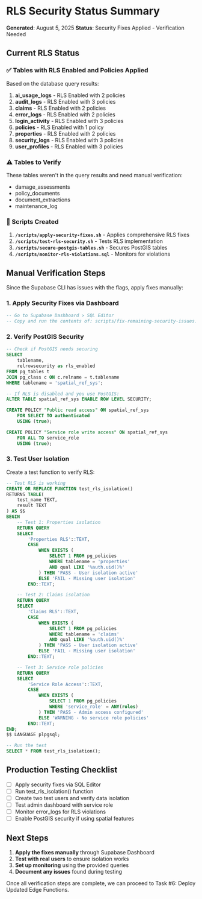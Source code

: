 # RLS Security Status Summary

**Generated**: August 5, 2025
**Status**: Security Fixes Applied - Verification Needed

## Current RLS Status

### ✅ Tables with RLS Enabled and Policies Applied

Based on the database query results:

1. **ai_usage_logs** - RLS Enabled with 2 policies
2. **audit_logs** - RLS Enabled with 3 policies
3. **claims** - RLS Enabled with 2 policies
4. **error_logs** - RLS Enabled with 2 policies
5. **login_activity** - RLS Enabled with 3 policies
6. **policies** - RLS Enabled with 1 policy
7. **properties** - RLS Enabled with 2 policies
8. **security_logs** - RLS Enabled with 3 policies
9. **user_profiles** - RLS Enabled with 3 policies

### ⚠️ Tables to Verify

These tables weren't in the query results and need manual verification:
- damage_assessments
- policy_documents
- document_extractions
- maintenance_log

### 🔧 Scripts Created

1. **`/scripts/apply-security-fixes.sh`** - Applies comprehensive RLS fixes
2. **`/scripts/test-rls-security.sh`** - Tests RLS implementation
3. **`/scripts/secure-postgis-tables.sh`** - Secures PostGIS tables
4. **`/scripts/monitor-rls-violations.sql`** - Monitors for violations

## Manual Verification Steps

Since the Supabase CLI has issues with the flags, apply fixes manually:

### 1. Apply Security Fixes via Dashboard

```sql
-- Go to Supabase Dashboard > SQL Editor
-- Copy and run the contents of: scripts/fix-remaining-security-issues.sql
```

### 2. Verify PostGIS Security

```sql
-- Check if PostGIS needs securing
SELECT
    tablename,
    relrowsecurity as rls_enabled
FROM pg_tables t
JOIN pg_class c ON c.relname = t.tablename
WHERE tablename = 'spatial_ref_sys';

-- If RLS is disabled and you use PostGIS:
ALTER TABLE spatial_ref_sys ENABLE ROW LEVEL SECURITY;

CREATE POLICY "Public read access" ON spatial_ref_sys
    FOR SELECT TO authenticated
    USING (true);

CREATE POLICY "Service role write access" ON spatial_ref_sys
    FOR ALL TO service_role
    USING (true);
```

### 3. Test User Isolation

Create a test function to verify RLS:

```sql
-- Test RLS is working
CREATE OR REPLACE FUNCTION test_rls_isolation()
RETURNS TABLE(
    test_name TEXT,
    result TEXT
) AS $$
BEGIN
    -- Test 1: Properties isolation
    RETURN QUERY
    SELECT
        'Properties RLS'::TEXT,
        CASE
            WHEN EXISTS (
                SELECT 1 FROM pg_policies
                WHERE tablename = 'properties'
                AND qual LIKE '%auth.uid()%'
            ) THEN 'PASS - User isolation active'
            ELSE 'FAIL - Missing user isolation'
        END::TEXT;

    -- Test 2: Claims isolation
    RETURN QUERY
    SELECT
        'Claims RLS'::TEXT,
        CASE
            WHEN EXISTS (
                SELECT 1 FROM pg_policies
                WHERE tablename = 'claims'
                AND qual LIKE '%auth.uid()%'
            ) THEN 'PASS - User isolation active'
            ELSE 'FAIL - Missing user isolation'
        END::TEXT;

    -- Test 3: Service role policies
    RETURN QUERY
    SELECT
        'Service Role Access'::TEXT,
        CASE
            WHEN EXISTS (
                SELECT 1 FROM pg_policies
                WHERE 'service_role' = ANY(roles)
            ) THEN 'PASS - Admin access configured'
            ELSE 'WARNING - No service role policies'
        END::TEXT;
END;
$$ LANGUAGE plpgsql;

-- Run the test
SELECT * FROM test_rls_isolation();
```

## Production Testing Checklist

- [ ] Apply security fixes via SQL Editor
- [ ] Run test_rls_isolation() function
- [ ] Create two test users and verify data isolation
- [ ] Test admin dashboard with service role
- [ ] Monitor error_logs for RLS violations
- [ ] Enable PostGIS security if using spatial features

## Next Steps

1. **Apply the fixes manually** through Supabase Dashboard
2. **Test with real users** to ensure isolation works
3. **Set up monitoring** using the provided queries
4. **Document any issues** found during testing

Once all verification steps are complete, we can proceed to Task #6: Deploy Updated Edge Functions.
